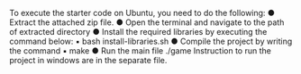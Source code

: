 To execute the starter code on Ubuntu, you need to do the following:
● Extract the attached zip file.
● Open the terminal and navigate to the path of extracted directory
● Install the required libraries by executing the command below:
▪ bash install-libraries.sh
● Compile the project by writing the command
▪ make
● Run the main file
./game
Instruction to run the project in windows are in the separate file.
